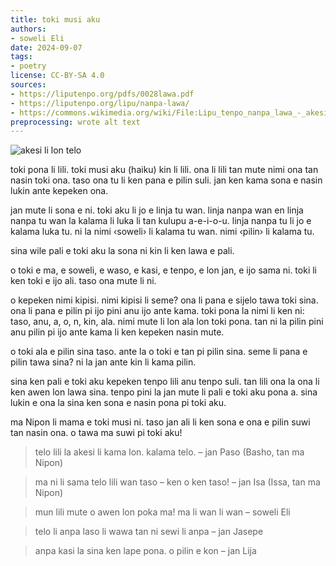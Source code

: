 ```yaml
---
title: toki musi aku
authors:
- soweli Eli
date: 2024-09-07
tags:
- poetry
license: CC-BY-SA 4.0
sources:
- https://liputenpo.org/pdfs/0028lawa.pdf
- https://liputenpo.org/lipu/nanpa-lawa/
- https://commons.wikimedia.org/wiki/File:Lipu_tenpo_nanpa_lawa_-_akesi_en_telo.png
preprocessing: wrote alt text
---
```


![akesi li lon telo](https://upload.wikimedia.org/wikipedia/commons/8/83/Lipu_tenpo_nanpa_lawa_-_akesi_en_telo.png)

toki pona li lili. toki musi aku (haiku) kin li lili. ona li lili tan mute nimi ona tan nasin toki ona. taso ona tu li ken pana e pilin suli. jan ken kama sona e nasin lukin ante kepeken ona.

jan mute li sona e ni. toki aku li jo e linja tu wan. linja nanpa wan en linja nanpa tu wan la kalama li luka li tan kulupu a-e-i-o-u. linja nanpa tu li jo e kalama luka tu. ni la nimi ‹soweli› li kalama tu wan. nimi ‹pilin› li kalama tu.

sina wile pali e toki aku la sona ni kin li ken lawa e pali.

o toki e ma, e soweli, e waso, e kasi, e tenpo, e lon jan, e ijo sama ni. toki li ken toki e ijo ali. taso ona mute li ni.

o kepeken nimi kipisi. nimi kipisi li seme? ona li pana e sijelo tawa toki sina. ona li pana e pilin pi ijo pini anu ijo ante kama. toki pona la nimi li ken ni: taso, anu, a, o, n, kin, ala. nimi mute li lon ala lon toki pona. tan ni la pilin pini anu pilin pi ijo ante kama li ken kepeken nasin mute.

o toki ala e pilin sina taso. ante la o toki e tan pi pilin sina. seme li pana e pilin tawa sina? ni la jan ante kin li kama pilin.

sina ken pali e toki aku kepeken tenpo lili anu tenpo suli. tan lili ona la ona li ken awen lon lawa sina. tenpo pini la jan mute li pali e toki aku pona a. sina lukin e ona la sina ken sona e nasin pona pi toki aku.

ma Nipon li mama e toki musi ni. taso jan ali li ken sona e ona e pilin suwi tan nasin ona. o tawa ma suwi pi toki aku!

> telo lili la
> akesi li kama lon.
> kalama telo.
– jan Paso (Basho, tan ma Nipon)

> ma ni li sama
> telo lili wan taso –
> ken o ken taso!
– jan Isa (Issa, tan ma Nipon)

> mun lili mute
> o awen lon poka ma!
> ma li wan li wan
– soweli Eli

> telo li anpa
> laso li wawa tan ni
> sewi li anpa
– jan Jasepe

> anpa kasi la
> sina ken lape pona.
> o pilin e kon
– jan Lija